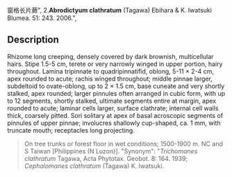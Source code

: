 窗格长片蕨",
2.**Abrodictyum clathratum** (Tagawa) Ebihara & K. Iwatsuki Blumea. 51: 243. 2006.",

## Description
Rhizome long creeping, densely covered by dark brownish, multicellular hairs. Stipe 1.5-5 cm, terete or very narrowly winged in upper portion, hairy throughout. Lamina tripinnate to quadripinnatifid, oblong, 5-11 × 2-4 cm, apex rounded to acute; rachis winged throughout; middle pinnae larger, subdeltoid to ovate-oblong, up to 2 × 1.5 cm, base cuneate and very shortly stalked, apex rounded; larger pinnules often arranged in cubic form, with up to 12 segments, shortly stalked, ultimate segments entire at margin, apex rounded to acute; laminar cells larger, surface clathrate; internal cell walls thick, coarsely pitted. Sori solitary at apex of basal acroscopic segments of pinnules of upper pinnae; involucres shallowly cup-shaped, ca. 1 mm, with truncate mouth; receptacles long projecting.

> On tree trunks or forest floor in wet conditions; 1500-1900 m. NC and S Taiwan [Philippines (N Luzon)].
  "Synonym": "*Trichomanes clathratum* Tagawa, Acta Phytotax. Geobot. 8: 164. 1939; *Cephalomanes clathratum* (Tagawa) K. Iwatsuki.
